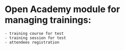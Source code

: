 # Open Academy module for managing trainings:
    - training course for test
    - training session for test
    - attendees registration

